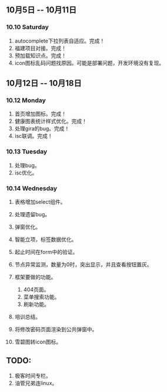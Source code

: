 ## 10月5日 -- 10月11日

### 10.10 Saturday
1. autocomplete下拉列表自适应。完成！
2. 福建项目对接。完成！
3. 预加载知识点。完成！
4. icon图标乱码问题找原因。可能是部署问题，开发环境没有复现。

## 10月12日 -- 10月18日

### 10.12 Monday
1. 首页增加图标。完成！
2. 健康图表统计样式优化。完成！
3. 处理gira的bug。完成！
4. isc联调。完成！

### 10.13 Tuesday
1. 处理bug。
2. isc优化。

### 10.14 Wednesday
1. 表格增加select组件。
2. 处理遗留bug。
3. 弹窗优化。

1. 智能立项，标签数据优化。
1. 起止时间在form中的验证。
1. 节点异常监测，数量为0时，突出显示，并且查看按钮置灰。
1. 框架要做的功能。
   1. 404页面。
   2. 菜单搜索功能。
   3. 刷新功能。
1. 培训总结。
1. 将修改密码页面渲染到公共弹窗中。
1. 雪碧图转icon图标。

## TODO:
1. 极客时间专栏。
2. 油管兄弟连linux。
